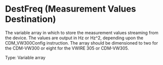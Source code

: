 # DestFreq (Measurement Values Destination)

The variable array in which to store the measurement values streaming from the device. The values are output in Hz or Hz^2, depending upon the CDM_VW300Config instruction. The array should be dimensioned to two for the CDM-VW300 or eight for the VWIRE 305 or CDM-VW305.

Type: Variable array
